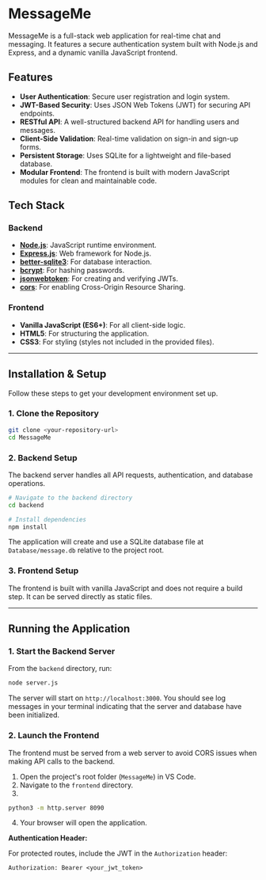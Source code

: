 # MessageMe

MessageMe is a full-stack web application for real-time chat and messaging. It features a secure authentication system built with Node.js and Express, and a dynamic vanilla JavaScript frontend.

## Features

*   **User Authentication**: Secure user registration and login system.
*   **JWT-Based Security**: Uses JSON Web Tokens (JWT) for securing API endpoints.
*   **RESTful API**: A well-structured backend API for handling users and messages.
*   **Client-Side Validation**: Real-time validation on sign-in and sign-up forms.
*   **Persistent Storage**: Uses SQLite for a lightweight and file-based database.
*   **Modular Frontend**: The frontend is built with modern JavaScript modules for clean and maintainable code.

## Tech Stack

### Backend

*   **[Node.js](https://nodejs.org/)**: JavaScript runtime environment.
*   **[Express.js](https://expressjs.com/)**: Web framework for Node.js.
*   **[better-sqlite3](https://github.com/WiseLibs/better-sqlite3)**: For database interaction.
*   **[bcrypt](https://www.npmjs.com/package/bcrypt)**: For hashing passwords.
*   **[jsonwebtoken](https://www.npmjs.com/package/jsonwebtoken)**: For creating and verifying JWTs.
*   **[cors](https://www.npmjs.com/package/cors)**: For enabling Cross-Origin Resource Sharing.

### Frontend

*   **Vanilla JavaScript (ES6+)**: For all client-side logic.
*   **HTML5**: For structuring the application.
*   **CSS3**: For styling (styles not included in the provided files).

---
## Installation & Setup

Follow these steps to get your development environment set up.

### 1. Clone the Repository

```bash
git clone <your-repository-url>
cd MessageMe
```

### 2. Backend Setup

The backend server handles all API requests, authentication, and database operations.

```bash
# Navigate to the backend directory
cd backend

# Install dependencies
npm install
```

The application will create and use a SQLite database file at `Database/message.db` relative to the project root.

### 3. Frontend Setup

The frontend is built with vanilla JavaScript and does not require a build step. It can be served directly as static files.

---

## Running the Application

### 1. Start the Backend Server

From the `backend` directory, run:

```bash
node server.js
```

The server will start on `http://localhost:3000`. You should see log messages in your terminal indicating that the server and database have been initialized.

### 2. Launch the Frontend

The frontend must be served from a web server to avoid CORS issues when making API calls to the backend.

1.  Open the project's root folder (`MessageMe`) in VS Code.
2.  Navigate to the `frontend` directory.
3.
  ```bash
python3 -m http.server 8090
  ```
4.  Your browser will open the application.

**Authentication Header:**

For protected routes, include the JWT in the `Authorization` header:

```
Authorization: Bearer <your_jwt_token>
```